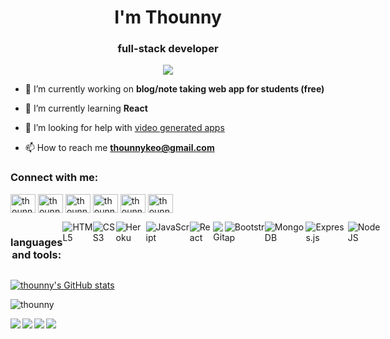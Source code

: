 <h1 align="center">I'm Thounny</h1>
<h3 align="center">full-stack developer</h3>

<p align="center">
<img src="https://i.imgur.com/Mw2TEPC.gif">
</p>
                                          
- 🔭 I’m currently working on **blog/note taking web app for students (free)**

- 🌱 I’m currently learning **React**

- 🤝 I’m looking for help with [video generated apps](https://www.mvgen.com/)

- 📫 How to reach me **thounnykeo@gmail.com**

<h3 align="left">Connect with me:</h3>
<p align="left">
<a href="https://codepen.io/thounny-the-typescripter" target="blank"><img align="center" src="https://raw.githubusercontent.com/rahuldkjain/github-profile-readme-generator/master/src/images/icons/Social/codepen.svg" alt="thounny-the-typescripter" height="30" width="40" /></a>
<a href="https://dev.to/thounny" target="blank"><img align="center" src="https://raw.githubusercontent.com/rahuldkjain/github-profile-readme-generator/master/src/images/icons/Social/devto.svg" alt="thounny" height="30" width="40" /></a>
<a href="https://linkedin.com/in/thounny" target="blank"><img align="center" src="https://raw.githubusercontent.com/rahuldkjain/github-profile-readme-generator/master/src/images/icons/Social/linked-in-alt.svg" alt="thounny" height="30" width="40" /></a>
<a href="https://stackoverflow.com/users/17294804/thounny" target="blank"><img align="center" src="https://raw.githubusercontent.com/rahuldkjain/github-profile-readme-generator/master/src/images/icons/Social/stack-overflow.svg" alt="thounny" height="30" width="40" /></a>
<a href="https://codesandbox.com/thounny" target="blank"><img align="center" src="https://raw.githubusercontent.com/rahuldkjain/github-profile-readme-generator/master/src/images/icons/Social/codesandbox.svg" alt="thounny" height="30" width="40" /></a>
<a href="https://www.youtube.com/channel/UCTPSmsWGmrVXjVXD2DPXoUQ" target="blank"><img align="center" src="https://raw.githubusercontent.com/rahuldkjain/github-profile-readme-generator/master/src/images/icons/Social/youtube.svg" alt="thounny" height="30" width="40" /></a>
</p>


<div style="display: flex;"><h3 align="center">languages and tools:</h3>
  <img alt="HTML5" src="https://img.shields.io/badge/html5-%23E34F26.svg?style=for-the-badge&logo=html5&logoColor=white"/>
  <img alt="CSS3" src="https://img.shields.io/badge/css3-%231572B6.svg?style=for-the-badge&logo=css3&logoColor=white"/>
  <img alt="Heroku" src="https://img.shields.io/badge/heroku-%23430098.svg?style=for-the-badge&logo=heroku&logoColor=white"/>
  <img alt="JavaScript" src="https://img.shields.io/badge/javascript%20-%23323330.svg?&style=for-the-badge&logo=javascript&logoColor=%23F7DF1E"/>
  <img alt="React" src="https://img.shields.io/badge/react%20-%2320232a.svg?&style=for-the-badge&logo=react&logoColor=%2361DAFB"/>
  <img alt="Git" src="https://img.shields.io/badge/git%20-%23F05033.svg?&style=for-the-badge&logo=git&logoColor=white"/>
  <img alt="Bootstrap" src="https://img.shields.io/badge/bootstrap-%23563D7C.svg?style=for-the-badge&logo=bootstrap&logoColor=white"/>
  <img alt="MongoDB" src="https://img.shields.io/badge/MongoDB-%234ea94b.svg?style=for-the-badge&logo=mongodb&logoColor=white"/>
  <img alt="Express.js" src="https://img.shields.io/badge/express.js-%23404d59.svg?style=for-the-badge&logo=express&logoColor=%2361DAFB"/>
  <img alt="NodeJS" src="https://img.shields.io/badge/node.js-6DA55F?style=for-the-badge&logo=node.js&logoColor=white"/>
</div>

[![thounny's GitHub stats](https://github-readme-stats.vercel.app/api?username=thounny)](https://github.com/thounny/github-readme-stats)


<p><img align="center" src="https://github-readme-streak-stats.herokuapp.com/?user=thounny&" alt="thounny" /></p>


<a href="https://www.twitch.tv/tsuboi_" target="_blank" rel="noreferrer"> <img src="https://cyber.dabamos.de/88x31/lulu.gif" align="left"> </a>

<a href="https://www.youtube.com/channel/UCTPSmsWGmrVXjVXD2DPXoUQ" target="_blank" rel="noreferrer"> <img src="https://cyber.dabamos.de/88x31/frank.gif" align="left"> </a>
<a href="https://neocities.org/browse" target="_blank" rel="noreferrer"> <img src="https://cyber.dabamos.de/88x31/logo006.gif" align="left"> </a>
<a href="https://thounny.neocities.org/" target="_blank" rel="noreferrer"> <img src="https://cyber.dabamos.de/88x31/insanity.gif"> </a>
          
